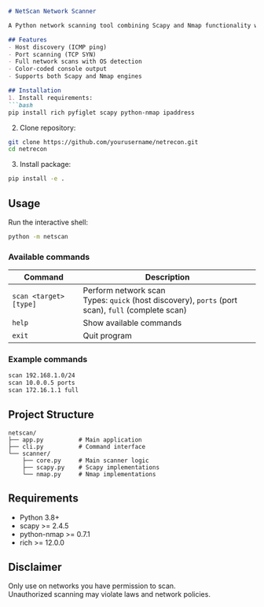 ```markdown
# NetScan Network Scanner

A Python network scanning tool combining Scapy and Nmap functionality with a command-line interface.

## Features
- Host discovery (ICMP ping)
- Port scanning (TCP SYN)
- Full network scans with OS detection
- Color-coded console output
- Supports both Scapy and Nmap engines

## Installation
1. Install requirements:
```bash
pip install rich pyfiglet scapy python-nmap ipaddress
```

2. Clone repository:
```bash
git clone https://github.com/yourusername/netrecon.git
cd netrecon
```

3. Install package:
```bash
pip install -e .
```

## Usage
Run the interactive shell:
```bash
python -m netscan
```

### Available commands
| Command | Description |
|---------|-------------|
| `scan <target> [type]` | Perform network scan<br>Types: `quick` (host discovery), `ports` (port scan), `full` (complete scan) |
| `help` | Show available commands |
| `exit` | Quit program |

### Example commands
```bash
scan 192.168.1.0/24
scan 10.0.0.5 ports
scan 172.16.1.1 full
```

## Project Structure
```
netscan/
├── app.py          # Main application
├── cli.py          # Command interface
└── scanner/
    ├── core.py     # Main scanner logic
    ├── scapy.py    # Scapy implementations
    └── nmap.py     # Nmap implementations
```

## Requirements
- Python 3.8+
- scapy >= 2.4.5
- python-nmap >= 0.7.1
- rich >= 12.0.0

## Disclaimer
Only use on networks you have permission to scan.  
Unauthorized scanning may violate laws and network policies.
